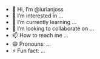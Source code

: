 - 👋 Hi, I’m @iurianjoss
- 👀 I’m interested in ...
- 🌱 I’m currently learning ...
- 💞️ I’m looking to collaborate on ...
- 📫 How to reach me ...
- 😄 Pronouns: ...
- ⚡ Fun fact: ...

<!---
iurianjoss/iurianjoss is a ✨ special ✨ repository because its `README.md` (this file) appears on your GitHub profile.
You can click the Preview link to take a look at your changes.
--->

